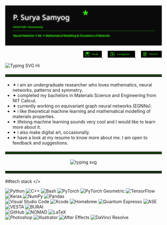 

<p align="center">
  <img src="./neon_header.svg" alt="Neon header" />
</p>



<p align="right">
  <a href="mailto:psuryasamyog@gmail.com">
    <img src="./email.svg" alt="Email" height="22">
  </a>
  &nbsp;&nbsp;&nbsp;
  <a href="https://instagram.com/suryasamyog" target="_blank">
    <img src="./instagram.svg" alt="Instagram" height="22">
  </a>
  &nbsp;&nbsp;&nbsp;
  <a href="https://github.com/suryasamyog/suryasamyog/raw/main/resume.pdf" target="_blank">
    <img src="./resume.svg" alt="Resume" height="22">
  </a>
</p>

<p align="left">
  <img src="https://readme-typing-svg.demolab.com?font=Fira+Code&size=20&duration=2000&pause=500&color=ffffff&vCenter=true&width=400&lines=Hi+%F0%9F%91%8B;%E0%B4%A8%E0%B4%AE%E0%B4%B8%E0%B5%8D%E0%B4%95%E0%B4%BE%E0%B4%B0%E0%B4%82+%F0%9F%91%8B;%E0%A4%A8%E0%A4%AE%E0%A4%B8%E0%A5%8D%E0%A4%A4%E0%A5%87+%F0%9F%91%8B;%E0%AE%B5%E0%AE%A3%E0%AE%95%E0%AF%8D%E0%AE%95%E0%AE%AE%E0%AF%8D+%F0%9F%91%8B" alt="Typing SVG Hi" />
</p>





<img src="./neon_divider.svg" alt="divider"/>

- ✦ i am an undergraduate researcher who loves mathematics, neural networks, patterns and symmetry.
- ✦ completed my bachelors in Materials Science and Engineering from NIT Calicut.
- ✦ currently working on equivariant graph neural networks (EGNNs).
- ✦ i like theoretical machine learning and mathematical modelling of materials properties.
- ✦ lifelong machine learning sounds very cool and I would like to learn more about it.
- ✦ i also make digital art, occasionally.
- ✦ have a look at my resume to know more about me. I am open to feedback and suggestions.


<img src="./neon_divider.svg" alt="divider"/>


<p align="center">
  <img
    src="https://readme-typing-svg.demolab.com?font=Fira+Code&weight=250&size=20&pause=1200&color=39FF14&center=true&vCenter=true&width=720&lines=i+translate+patterns;open+to+collaboration+%2F+research+ideas"
    alt="typing svg"
  />
</p>

<img src="./neon_divider.svg" alt="divider"/>

##tech stack </>

![Python](https://img.shields.io/badge/Python-39FF14?style=for-the-badge&logo=python&logoColor=000000)
![C++](https://img.shields.io/badge/C++-39FF14?style=for-the-badge&logo=c%2B%2B&logoColor=000000)
![Bash](https://img.shields.io/badge/Bash-39FF14?style=for-the-badge&logo=gnubash&logoColor=000000)
![PyTorch](https://img.shields.io/badge/PyTorch-39FF14?style=for-the-badge&logo=pytorch&logoColor=000000)
![PyTorch Geometric](https://img.shields.io/badge/PyTorch%20Geometric-39FF14?style=for-the-badge&logo=pytorch&logoColor=000000)
![TensorFlow](https://img.shields.io/badge/TensorFlow-39FF14?style=for-the-badge&logo=tensorflow&logoColor=000000)
![Keras](https://img.shields.io/badge/Keras-39FF14?style=for-the-badge&logo=keras&logoColor=000000)
![NumPy](https://img.shields.io/badge/NumPy-39FF14?style=for-the-badge&logo=numpy&logoColor=000000)
![Pandas](https://img.shields.io/badge/Pandas-39FF14?style=for-the-badge&logo=pandas&logoColor=000000)
<br>
![Visual Studio Code](https://img.shields.io/badge/VS%20Code-39FF14?style=for-the-badge&logo=visualstudiocode&logoColor=000000)
![Xcode](https://img.shields.io/badge/Xcode-39FF14?style=for-the-badge&logo=xcode&logoColor=000000)
![Homebrew](https://img.shields.io/badge/Homebrew-39FF14?style=for-the-badge&logo=homebrew&logoColor=000000)
![Quantum Espresso](https://img.shields.io/badge/Quantum%20Espresso-39FF14?style=for-the-badge&logoColor=000000)
![ASE](https://img.shields.io/badge/ASE-39FF14?style=for-the-badge&logoColor=000000)
![VESTA](https://img.shields.io/badge/VESTA-39FF14?style=for-the-badge&logoColor=000000)
![BURAI](https://img.shields.io/badge/BURAI-39FF14?style=for-the-badge&logoColor=000000)
<br>
![GitHub](https://img.shields.io/badge/GitHub-39FF14?style=for-the-badge&logo=github&logoColor=000000)
![NOMAD](https://img.shields.io/badge/NOMAD-39FF14?style=for-the-badge&logoColor=000000)
![LaTeX](https://img.shields.io/badge/LaTeX-39FF14?style=for-the-badge&logo=latex&logoColor=000000)
<br>
![Photoshop](https://img.shields.io/badge/Photoshop-39FF14?style=for-the-badge&logo=adobephotoshop&logoColor=000000)
![Illustrator](https://img.shields.io/badge/Illustrator-39FF14?style=for-the-badge&logo=adobeillustrator&logoColor=000000)
![After Effects](https://img.shields.io/badge/After%20Effects-39FF14?style=for-the-badge&logo=adobeaftereffects&logoColor=000000)
![DaVinci Resolve](https://img.shields.io/badge/DaVinci%20Resolve-39FF14?style=for-the-badge&logo=davinciresolve&logoColor=000000)














